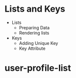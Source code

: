 # Lists and Keys

- Lists
  - Preparing Data
  - Rendering lists
- Keys
  - Adding Unique Key
  - Key Attribute
# user-profile-list
